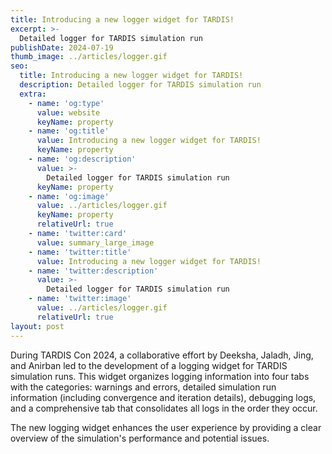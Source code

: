 ```yaml
---
title: Introducing a new logger widget for TARDIS!
excerpt: >-
  Detailed logger for TARDIS simulation run
publishDate: 2024-07-19
thumb_image: ../articles/logger.gif
seo:
  title: Introducing a new logger widget for TARDIS!
  description: Detailed logger for TARDIS simulation run
  extra:
    - name: 'og:type'
      value: website
      keyName: property
    - name: 'og:title'
      value: Introducing a new logger widget for TARDIS!
      keyName: property
    - name: 'og:description'
      value: >-
        Detailed logger for TARDIS simulation run
      keyName: property
    - name: 'og:image'
      value: ../articles/logger.gif
      keyName: property
      relativeUrl: true
    - name: 'twitter:card'
      value: summary_large_image
    - name: 'twitter:title'
      value: Introducing a new logger widget for TARDIS!
    - name: 'twitter:description'
      value: >-
        Detailed logger for TARDIS simulation run
    - name: 'twitter:image'
      value: ../articles/logger.gif
      relativeUrl: true
layout: post
---
```


During TARDIS Con 2024, a collaborative effort by Deeksha, Jaladh, Jing, and Anirban led to the development of a logging widget for TARDIS simulation runs. This widget organizes logging information into four tabs with the categories: warnings and errors, detailed simulation run information (including convergence and iteration details), debugging logs, and a comprehensive tab that consolidates all logs in the order they occur.

The new logging widget enhances the user experience by providing a clear overview of the simulation's performance and potential issues.


